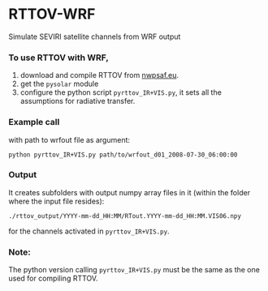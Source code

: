 # RTTOV-WRF
Simulate SEVIRI satellite channels from WRF output

### To use RTTOV with WRF, 
1) download and compile RTTOV from [nwpsaf.eu](https://www.nwpsaf.eu/site/software/rttov/).
2) get the `pysolar` module
3) configure the python script `pyrttov_IR+VIS.py`, it sets all the assumptions for radiative transfer.


### Example call 
with path to wrfout file as argument:

`python pyrttov_IR+VIS.py path/to/wrfout_d01_2008-07-30_06:00:00`

### Output
It creates subfolders with output numpy array files in it (within the folder where the input file resides):

`./rttov_output/YYYY-mm-dd_HH:MM/RTout.YYYY-mm-dd_HH:MM.VIS06.npy`

for the channels activated in `pyrttov_IR+VIS.py`. 

### Note:
The python version calling `pyrttov_IR+VIS.py` must be the same as the one used for compiling RTTOV.
